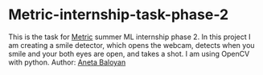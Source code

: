 # Metric-internship-task-phase-2
This is the task for [Metric](https://metric.am/) summer ML internship phase 2. In this project I am creating a smile detector, which opens the webcam, detects when you smile and your both eyes are open, and takes a shot. I am using OpenCV with python.
Author: [Aneta Baloyan](https://www.linkedin.com/in/aneta-baloyan/) 
